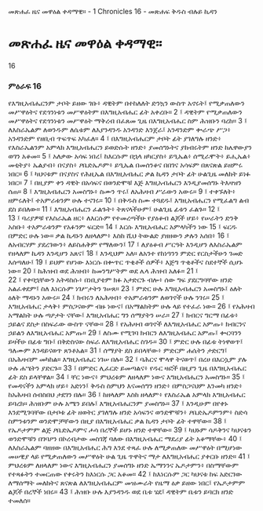 ﻿
 መጽሐፈ ዜና መዋዕል ቀዳማዊ። - 1 Chronicles 16 - መጽሐፍ ቅዱስ ብሉይ ኪዳን
#  መጽሐፈ ዜና መዋዕል ቀዳማዊ።
16
### ምዕራፍ 16
የእግዚአብሔርንም ታቦት ይዘው ገቡ፥ ዳዊትም በተከለለት ድንኳን ውስጥ አኖሩት፤ የሚቃጠለውን መሥዋዕትና የደኅንነቱን መሥዋዕትም በእግዚአብሔር ፊት አቀረቡ።
2 ፤ ዳዊትም የሚቃጠለውን መሥዋዕትና የደኅንነቱን መሥዋዕት ማቅረብ በፈጸመ ጊዜ በእግዚአብሔር ስም ሕዝቡን ባረከ።
3 ፤ ለእስራኤልም ለወንዱም ለሴቱም ለእያንዳንዱ አንዳንድ እንጀራ፤ አንዳንድም ቍራጭ ሥጋ፥ አንዳንድም የዘቢብ ጥፍጥፍ አካፈለ።
4 ፤ በእግዚአብሔርም ታቦት ፊት ያገለግሉ ዘንድ፥ የእስራኤልንም አምላክ እግዚአብሔርን ይወድሱት ዘንድ፥ ያመሰግኑትና ያከብሩትም ዘንድ ከሌዋውያን ወገን አቆመ።
5 ፤ አለቃው አሳፍ ነበረ፤ ከእርሱም በኋላ ዘካርያስ፥ ይዒኤል፥ ሰሚራሞት፥ ይሒኤል፥ መቲትያ፥ ኤልያብ፥ በናያስ፥ ዖቤድኤዶም፥ ይዒኤል በመሰንቆና በበገና አሳፍም በጸናጽል ይዘምሩ ነበር።
6 ፤ ካህናቱም በናያስና የሕዚኤል በእግዚአብሔር ቃል ኪዳን ታቦት ፊት ሁልጊዜ መለከት ይነፉ ነበር።
7 ፤ በዚያም ቀን ዳዊት በአሳፍና በወንድሞቹ እጅ እግዚአብሔርን እንዲያመሰግኑ ትእዛዝን ሰጠ።
8 ፤ እግዚአብሔርን አመስግኑ፥ ስሙን ጥሩ፤ ለአሕዛብ ሥራውን አውሩ።
9 ፤ ተቀኙለት፥ ዘምሩለት፤ ተአምራቱንም ሁሉ ተናገሩ።
10 ፤ በቅዱስ ስሙ ተጓደዱ፤ እግዚአብሔርን የሚፈልግ ልብ ደስ ይበለው።
11 ፤ እግዚአብሔርን ፈልጉት፥ ትጸናላችሁም፤ ሁልጊዜ ፊቱን ፈልጉ።
12 ፤  
13 ፤ ባሪያዎቹ የእስራኤል ዘር፥ ለእርሱም የተመረጣችሁ የያዕቆብ ልጆች ሆይ፥ የሠራትን ድንቅ አስቡ፥ ተአምራቱንም የአፉንም ፍርድ።
14 ፤ እርሱ እግዚአብሔር አምላካችን ነው
15 ፤ ፍርዱ በምድር ሁሉ ነው። ቃል ኪዳኑን ለዘላለም፥ እስከ ሺህ ትውልድ ያዘዘውን ቃሉን አሰበ፥
16 ፤ ለአብርሃም ያደረገውን፥ ለይስሐቅም የማለውን፤
17 ፤ ለያዕቆብ ሥርዓት እንዲሆን ለእስራኤልም የዘላለም ኪዳን እንዲሆን አጸና፤
18 ፤ እንዲህም አለ። ለአንተ የከነዓንን ምድር የርስታችሁን ገመድ እሰጣለሁ፤
19 ፤ ይህም የሆነው እነርሱ በቍጥር ጥቂቶች ሰዎች፥ እጅግ ጥቂቶችና ስደተኞች ሲሆኑ ነው።
20 ፤ ከሕዝብ ወደ ሕዝብ፥ ከመንግሥትም ወደ ሌላ ሕዝብ አለፉ።
21 ፤  
22 ፤ የቀባኋቸውን አትዳስሱ፥ በነቢያቴም ክፉ አታድርጉ ብሎ፥ ሰው ግፍ ያደርግባቸው ዘንድ አልፈቀደም፤ ስለ እነርሱም ነገሥታትን ገሠጸ።
23 ፤ ምድር ሁሉ እግዚአብሔርን አመስግኑ፤ ዕለት ዕለት ማዳኑን አውሩ።
24 ፤ ክብሩን ለአሕዛብ፥ ተአምራቱንም ለወገኖች ሁሉ ንገሩ።
25 ፤ እግዚአብሔር ታላቅ፥ ምስጋናውም ብዙ ነውና፤ በአማልክትም ሁሉ ላይ የተፈራ ነው።
26 ፤ የአሕዛብ አማልክት ሁሉ ጣዖታት ናቸው፤ እግዚአብሔር ግን ሰማያትን ሠራ።
27 ፤ ክብርና ግርማ በፊቱ፥ ኃይልና ደስታ በስፍራው ውስጥ ናቸው።
28 ፤ የአሕዛብ ወገኖች ለእግዚአብሔር አምጡ፥ ክብርንና ኃይልን ለእግዚአብሔር አምጡ።
29 ፤ ለስሙ የሚገባ ክብርን ለእግዚአብሔር አምጡ፤ ቍርባንን ይዛችሁ በፊቱ ግቡ፤ በቅድስናው ስፍራ ለእግዚአብሔር ስገዱ።
30 ፤ ምድር ሁሉ በፊቱ ትነዋወጥ፤ ዓለሙም እንዳይናወጥ ጸንቶአል።
31 ፤ ሰማያት ደስ ይበላቸው፥ ምድርም ሐሴትን ታድርግ፤ በአሕዛብም መካከል። እግዚአብሔር ነገሠ በሉ።
32 ፤ ባሕርና ሞላዋ ትናወጥ፤ በረሀ በእርሷም ያሉ ሁሉ ሐሤትን ያድርጉ።
33 ፤ በምድር ሊፈርድ ይመጣልና፥ የዱር ዛፎች በዚያን ጊዜ በእግዚአብሔር ፊት ደስ ይላቸዋል።
34 ፤ ቸር ነውና፥ ምህረቱም ለዘላለም ነውና እግዚአብሔርን አመስግኑ።
35 ፤ የመዳናችን አምላክ ሆይ፥ አድነን፤ ቅዱስ ስምህን እናመሰግን ዘንድ፥ በምስጋናህም እንመካ ዘንድ፥ ከአሕዛብ ሰብስበህ ታደገን በሉ።
36 ፤ ከዘላለም እስከ ዘላለም፥ የእስራኤል አምላክ እግዚአብሔር ይባረክ። ሕዝቡም ሁሉ አሜን ይበሉ፤ እግዚአብሔርንም ያመስግኑ።
37 ፤ እንዲሁም በየቀኑ እንደሚገባቸው በታቦቱ ፊት ዘወትር ያገለግሉ ዘንድ አሳፍንና ወንድሞቹን፥ ዖቤድኤዶምንም፥ ስድሳ ስምንቱንም ወንድሞቻቸውን በዚያ በእግዚአብሔር ቃል ኪዳን ታቦት ፊት ተዋቸው።
38 ፤ የኤዶታምም ልጅ ዖቤድኤዶምና ሖሳ በረኞች ይሆኑ ዘንድ ተዋቸው።
39 ፤ ካህኑም ሳዶቅንና ካህናቱን ወንድሞቹን በገባዖን በኮረብታው መስገጃ ባለው በእግዚአብሔር ማደሪያ ፊት አቆማቸው፥
40 ፤ ለእስራኤልም ባዘዘው በእግዚአብሔር ሕግ እንደ ተጻፈ ሁሉ ለሚቃጠለው መሥዋዕት በሚሆነው መሠዊያ ላይ የሚቃጠለውን መሥዋዕት ሁል ጊዜ ጥዋትና ማታ ለእግዚአብሔር ያቀርቡ ዘንድ።
41 ፤ ምህረቱም ለዘላለም ነውና እግዚአብሔርን ያመሰግኑ ዘንድ ኤማንንና ኤዶታምን፥ በስማቸውም የተጻፉትን ተመርጠው የቀሩትን ከእነርሱ ጋር አቆመ።
42 ፤ ከእነርሱም ጋር ካህናቱ ከፍ አድርገው ለማሰማት መለከትና ጸናጽል ለእግዚአብሔርም መዝሙራት የዜማ ዕቃ ይዘው ነበር፤ የኤዶታምም ልጆች በረኞች ነበሩ።
43 ፤ ሕዝቡ ሁሉ እያንዳንዱ ወደ ቤቱ ሄደ፤ ዳዊትም ቤቱን ይባርክ ዘንድ ተመለሰ። 
